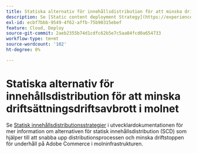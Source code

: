 ```yaml
---
title: Statiska alternativ för innehållsdistribution för att minska driftsättningsdriftsavbrott i molnet
description: Se [Static content deployment Strategy](https://experienceleague.adobe.com/en/docs/commerce-cloud-service/user-guide/develop/deploy/static-content) i utvecklardokumentationen för mer information om alternativen för distribution av statiskt innehåll (SCD) som hjälper till att snabba upp distributionsprocessen och minska driftstoppen för underhåll på Adobe Commerce i molninfrastrukturen.
exl-id: ecbf7bbb-9549-4f62-affb-75b90315ebef
feature: Cloud, Deploy
source-git-commit: 2aeb2355b74d1cdfc62b5e7c5aa04fcd0a654733
workflow-type: tm+mt
source-wordcount: '102'
ht-degree: 0%

---
```


# Statiska alternativ för innehållsdistribution för att minska driftsättningsdriftsavbrott i molnet

Se [Statisk innehållsdistributionsstrategier](https://experienceleague.adobe.com/en/docs/commerce-cloud-service/user-guide/develop/deploy/static-content) i utvecklardokumentationen för mer information om alternativen för statisk innehållsdistribution (SCD) som hjälper till att snabba upp distributionsprocessen och minska driftstoppen för underhåll på Adobe Commerce i molninfrastrukturen.
